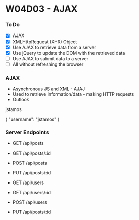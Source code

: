 # W04D03 - AJAX

### To Do
- [x] AJAX
- [x] XMLHttpRequest (XHR) Object
- [x] Use AJAX to retrieve data from a server
- [x] Use jQuery to update the DOM with the retrieved data
- [ ] Use AJAX to submit data to a server
- [ ] All without refreshing the browser

### AJAX
* Asynchronous JS and XML - AJAJ
* Used to retrieve information/data - making HTTP requests
* Outlook

<username>jstamos</username>

{
  "username": "jstamos"
}


### Server Endpoints
* GET   /api/posts
* GET   /api/posts/:id
* POST  /api/posts
* PUT   /api/posts/:id

* GET   /api/users
* GET   /api/users/:id
* POST  /api/users
* PUT   /api/posts/:id
















# 
